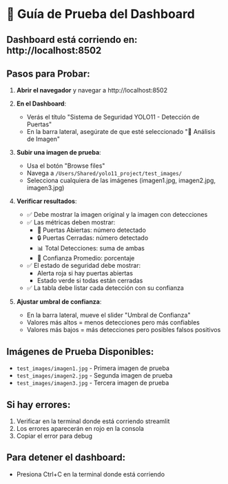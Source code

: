 # 🧪 Guía de Prueba del Dashboard

## Dashboard está corriendo en: http://localhost:8502

## Pasos para Probar:

1. **Abrir el navegador** y navegar a http://localhost:8502

2. **En el Dashboard**:
   - Verás el título "Sistema de Seguridad YOLO11 - Detección de Puertas"
   - En la barra lateral, asegúrate de que esté seleccionado "📸 Análisis de Imagen"

3. **Subir una imagen de prueba**:
   - Usa el botón "Browse files" 
   - Navega a `/Users/Shared/yolo11_project/test_images/`
   - Selecciona cualquiera de las imágenes (imagen1.jpg, imagen2.jpg, imagen3.jpg)

4. **Verificar resultados**:
   - ✅ Debe mostrar la imagen original y la imagen con detecciones
   - ✅ Las métricas deben mostrar:
     - 🚪 Puertas Abiertas: número detectado
     - 🔒 Puertas Cerradas: número detectado
     - 📊 Total Detecciones: suma de ambas
     - 🎯 Confianza Promedio: porcentaje
   - ✅ El estado de seguridad debe mostrar:
     - Alerta roja si hay puertas abiertas
     - Estado verde si todas están cerradas
   - ✅ La tabla debe listar cada detección con su confianza

5. **Ajustar umbral de confianza**:
   - En la barra lateral, mueve el slider "Umbral de Confianza"
   - Valores más altos = menos detecciones pero más confiables
   - Valores más bajos = más detecciones pero posibles falsos positivos

## Imágenes de Prueba Disponibles:
- `test_images/imagen1.jpg` - Primera imagen de prueba
- `test_images/imagen2.jpg` - Segunda imagen de prueba  
- `test_images/imagen3.jpg` - Tercera imagen de prueba

## Si hay errores:
1. Verificar en la terminal donde está corriendo streamlit
2. Los errores aparecerán en rojo en la consola
3. Copiar el error para debug

## Para detener el dashboard:
- Presiona Ctrl+C en la terminal donde está corriendo
